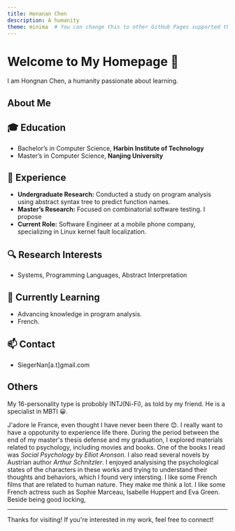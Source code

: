 ```yaml
---
title: Honanan Chen
description: A humanity
theme: minima  # You can change this to other GitHub Pages supported themes
---
```


# Welcome to My Homepage 👋

I am Hongnan Chen, a humanity passionate about learning.

## About Me

## 🎓 Education
- Bachelor’s in Computer Science, **Harbin Institute of Technology**  
- Master’s in Computer Science, **Nanjing University**

## 💼 Experience
- **Undergraduate Research:** Conducted a study on program analysis using abstract syntax tree to predict function names.
- **Master’s Research:** Focused on combinatorial software testing. I propose 
- **Current Role:** Software Engineer at a mobile phone company, specializing in Linux kernel fault localization.

## 🔍 Research Interests
- Systems, Programming Languages, Abstract Interpretation

## 🌱 Currently Learning
- Advancing knowledge in program analysis.
- French.


## 📫 Contact
- SiegerNan[a.t]gmail.com



## Others

My 16-personality type is probobly INTJ(Ni-Fi), as told by my friend. He is a specialist in MBTI 😀.

J'adore le France, even thought I have never been there 😊. I really want to have a oppotunity to experience life there.
During the period between the end of my master's thesis defense and my graduation, I explored materials related to psychology, including movies and books. One of the books I read was *Social Psychology* by *Elliot Aronson*. I also read several novels  by Austrian author *Arthur Schnitzler*. I enjoyed analysising the psychological states of the characters in these works and trying to understand their thoughts and behaviors, which I found very intersting.
I like some French films that are related to human nature. They make me think a lot.
I like some French actress such as Sophie Marceau, Isabelle Huppert and Eva Green. Beside being good locking, 

---

Thanks for visiting! If you're interested in my work, feel free to connect!
